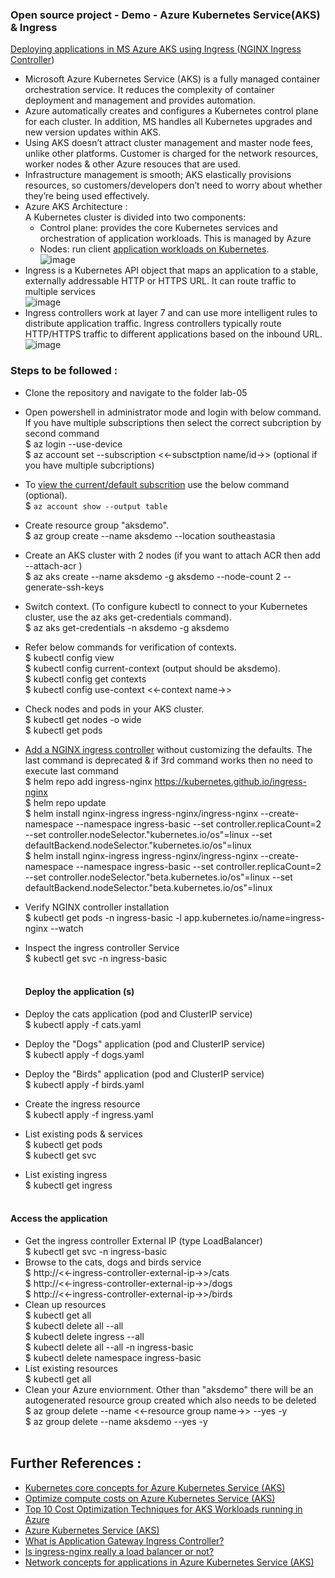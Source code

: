 ### Open source project - Demo - Azure Kubernetes Service(AKS) & Ingress  <br/>
<ins> Deploying applications in MS Azure AKS using Ingress </ins> ([NGINX Ingress Controller](https://github.com/kubernetes/ingress-nginx)) <br/>
* Microsoft Azure Kubernetes Service (AKS) is a fully managed container orchestration service. It reduces the complexity of container deployment and management and provides automation.<br/>
* Azure automatically creates and configures a Kubernetes control plane for each cluster. In addition, MS handles all Kubernetes upgrades and new version updates within AKS.<br/>
* Using AKS doesn’t attract cluster management and master node fees, unlike other platforms. Customer is charged for the network resources, worker nodes & other Azure resouces that are used.<br/>
*  Infrastructure management is smooth; AKS elastically provisions resources, so customers/developers don’t need to worry about whether they’re being used effectively.<br/>
* Azure AKS Architecture : <br/>
  A Kubernetes cluster is divided into two components: <br/>
    * Control plane: provides the core Kubernetes services and orchestration of application workloads. This is managed by Azure<br/>
    * Nodes: run client [application workloads on Kubernetes](https://kubernetes.io/docs/concepts/workloads/).<br/>
  ![image](https://user-images.githubusercontent.com/92582005/202123073-39cee4cb-e91e-4945-98ae-a6706cffa5cc.png) <br/>
* Ingress is a Kubernetes API object that maps an application to a stable, externally addressable HTTP or HTTPS URL. It can route traffic to multiple services<br/>
  ![image](https://user-images.githubusercontent.com/92582005/202119583-b6b598ed-8d66-44b7-9ad0-cad0c3cefcf5.png) <br/>
* Ingress controllers work at layer 7 and can use more intelligent rules to distribute application traffic. Ingress controllers typically route HTTP/HTTPS traffic to different applications based on the inbound URL.<br/>
    ![image](https://user-images.githubusercontent.com/92582005/203915170-8a64780b-2c6f-4a50-b91c-c6e04fcd1e05.png)<br/>
### Steps to be followed : <br/>  
* Clone the repository and navigate to the folder lab-05 <br/>
* Open powershell in administrator mode and login with below command. If you have multiple subscriptions then select the correct subcription by second command <br/>
  $ az login --use-device <br/>
  $ az account set --subscription <<-subsctption name/id->> (optional if you have multiple subcriptions) <br/>
* To [view the current/default subscrition](https://learn.microsoft.com/en-us/cli/azure/manage-azure-subscriptions-azure-cli) use the below command (optional).<br/>
  $ `az account show --output table` <br/>
* Create resource group "aksdemo". <br/>
  $ az group create --name aksdemo --location southeastasia <br/>
* Create an AKS cluster with 2 nodes (if you want to attach ACR then add --attach-acr <acrName>) <br/>
  $ az aks create --name aksdemo -g aksdemo --node-count 2 --generate-ssh-keys <br/>
* Switch context. (To configure kubectl to connect to your Kubernetes cluster, use the az aks get-credentials command). <br/>
  $ az aks get-credentials -n aksdemo -g aksdemo <br/>
* Refer below commands for verification of contexts.<br/>
  $ kubectl config view <br/>
  $ kubectl config current-context (output should be aksdemo). <br/>
  $ kubectl config get contexts <br/>
  $ kubectl config use-context <<-context name->> <br/>
* Check nodes and pods in your AKS cluster. <br/>
  $ kubectl get nodes -o wide <br/>
  $ kubectl get pods <br/>
* [Add a NGINX ingress controller](https://github.com/kubernetes/ingress-nginx) without customizing the defaults. The last command is deprecated & if 3rd command works then no need to execute last command <br/>
  $ helm repo add ingress-nginx https://kubernetes.github.io/ingress-nginx <br/>
  $ helm repo update <br/>
  $ helm install nginx-ingress ingress-nginx/ingress-nginx --create-namespace --namespace ingress-basic --set controller.replicaCount=2 --set controller.nodeSelector."kubernetes\.io/os"=linux --set defaultBackend.nodeSelector."kubernetes\.io/os"=linux <br/>
  $ helm install nginx-ingress ingress-nginx/ingress-nginx --create-namespace --namespace ingress-basic --set controller.replicaCount=2 --set controller.nodeSelector."beta\.kubernetes\.io/os"=linux --set defaultBackend.nodeSelector."beta\.kubernetes\.io/os"=linux <br/>
* Verify NGINX controller installation <br/>
  $ kubectl get pods -n ingress-basic -l app.kubernetes.io/name=ingress-nginx --watch <br/>
* Inspect the ingress controller Service <br/>
  $ kubectl get svc -n ingress-basic <br/><br/>
  
  #### Deploy the application (s)
* Deploy the cats application (pod and ClusterIP service) <br/>
  $ kubectl apply -f cats.yaml <br/>
* Deploy the "Dogs" application (pod and ClusterIP service) <br/>
  $ kubectl apply -f dogs.yaml <br/>
* Deploy the "Birds" application (pod and ClusterIP service) <br/> 
  $ kubectl apply -f birds.yaml <br/>
* Create the ingress resource <br/>
  $ kubectl apply -f ingress.yaml <br/>
* List existing pods & services <br/>
  $ kubectl get pods <br/>
  $ kubectl get svc <br/>
* List existing ingress <br/>
  $ kubectl get ingress <br/>
  <br/>
#### Access the application <br/>
* Get the ingress controller External IP (type LoadBalancer) <br/>
  $ kubectl get svc -n ingress-basic <br/>
* Browse to the cats, dogs and birds service <br/>
  $ http://<<-ingress-controller-external-ip->>/cats <br/>
  $ http://<<-ingress-controller-external-ip->>/dogs <br/>
  $ http://<<-ingress-controller-external-ip->>/birds <br/>
* Clean up resources <br/>
  $ kubectl get all <br/>
  $ kubectl delete all --all <br/>
  $ kubectl delete ingress --all <br/>
  $ kubectl delete all --all -n ingress-basic <br/>
  $ kubectl delete namespace ingress-basic <br/>
* List existing resources <br/>
  $ kubectl get all <br/>
* Clean your Azure enviornment. Other than "aksdemo" there will be an autogenerated resource group created which also needs to be deleted <br/>
  $ az group delete --name <<-resource group name->> --yes -y <br/>
  $ az group delete --name aksdemo --yes -y <br/>
  <br/>
  
## Further References : <br/>
* [Kubernetes core concepts for Azure Kubernetes Service (AKS)](https://learn.microsoft.com/en-us/azure/aks/concepts-clusters-workloads) <br/>
* [Optimize compute costs on Azure Kubernetes Service (AKS)](https://learn.microsoft.com/en-us/training/modules/aks-optimize-compute-costs/)<br/>
* [Top 10 Cost Optimization Techniques for AKS Workloads running in Azure](https://www.linkedin.com/pulse/top-10-cost-optimization-techniques-aks-workloads-azure-upadhyaya)<br/>
* [Azure Kubernetes Service (AKS)](https://learn.microsoft.com/en-us/azure/aks/)<br/>
* [What is Application Gateway Ingress Controller?](https://learn.microsoft.com/en-us/azure/application-gateway/ingress-controller-overview)<br/>
* [Is ingress-nginx really a load balancer or not?](https://learn.microsoft.com/en-us/answers/questions/295210/is-ingress-nginx-is-really-a-load-balancer-or-not.html)<br/>
* [Network concepts for applications in Azure Kubernetes Service (AKS)](https://learn.microsoft.com/en-us/azure/aks/concepts-network#ingress-controllers)<br/>
  

  
  
  

